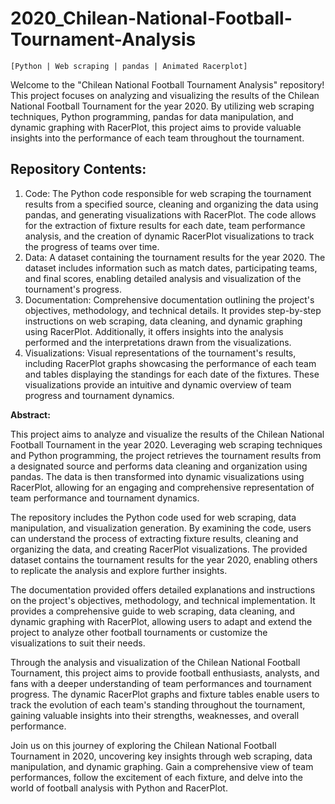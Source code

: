 # 2020_Chilean-National-Football-Tournament-Analysis
`[Python | Web scraping | pandas | Animated Racerplot]`

Welcome to the "Chilean National Football Tournament Analysis" repository! This project focuses on analyzing and visualizing the results of the Chilean National Football Tournament for the year 2020. By utilizing web scraping techniques, Python programming, pandas for data manipulation, and dynamic graphing with RacerPlot, this project aims to provide valuable insights into the performance of each team throughout the tournament.

## Repository Contents:
1. Code: The Python code responsible for web scraping the tournament results from a specified source, cleaning and organizing the data using pandas, and generating visualizations with RacerPlot. The code allows for the extraction of fixture results for each date, team performance analysis, and the creation of dynamic RacerPlot visualizations to track the progress of teams over time.
1. Data: A dataset containing the tournament results for the year 2020. The dataset includes information such as match dates, participating teams, and final scores, enabling detailed analysis and visualization of the tournament's progress.
1. Documentation: Comprehensive documentation outlining the project's objectives, methodology, and technical details. It provides step-by-step instructions on web scraping, data cleaning, and dynamic graphing using RacerPlot. Additionally, it offers insights into the analysis performed and the interpretations drawn from the visualizations.
1. Visualizations: Visual representations of the tournament's results, including RacerPlot graphs showcasing the performance of each team and tables displaying the standings for each date of the fixtures. These visualizations provide an intuitive and dynamic overview of team progress and tournament dynamics.

**Abstract:**

This project aims to analyze and visualize the results of the Chilean National Football Tournament in the year 2020. Leveraging web scraping techniques and Python programming, the project retrieves the tournament results from a designated source and performs data cleaning and organization using pandas. The data is then transformed into dynamic visualizations using RacerPlot, allowing for an engaging and comprehensive representation of team performance and tournament dynamics.

The repository includes the Python code used for web scraping, data manipulation, and visualization generation. By examining the code, users can understand the process of extracting fixture results, cleaning and organizing the data, and creating RacerPlot visualizations. The provided dataset contains the tournament results for the year 2020, enabling others to replicate the analysis and explore further insights.

The documentation provided offers detailed explanations and instructions on the project's objectives, methodology, and technical implementation. It provides a comprehensive guide to web scraping, data cleaning, and dynamic graphing with RacerPlot, allowing users to adapt and extend the project to analyze other football tournaments or customize the visualizations to suit their needs.

Through the analysis and visualization of the Chilean National Football Tournament, this project aims to provide football enthusiasts, analysts, and fans with a deeper understanding of team performances and tournament progress. The dynamic RacerPlot graphs and fixture tables enable users to track the evolution of each team's standing throughout the tournament, gaining valuable insights into their strengths, weaknesses, and overall performance.

Join us on this journey of exploring the Chilean National Football Tournament in 2020, uncovering key insights through web scraping, data manipulation, and dynamic graphing. Gain a comprehensive view of team performances, follow the excitement of each fixture, and delve into the world of football analysis with Python and RacerPlot.

